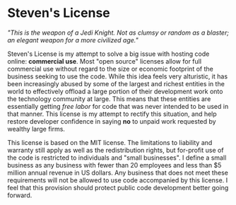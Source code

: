 # Steven's License
*"This is the weapon of a Jedi Knight. Not as clumsy or random as a blaster; an elegant weapon for a more civilized age."*

Steven's License is my attempt to solve a big issue with hosting code online: **commercial use**. Most "open source" licenses allow for full commercial use without regard to the size or economic footprint of the business seeking to use the code. While this idea feels very alturistic, it has been increasingly abused by some of the largest and richest entities in the world to effectively offload a large portion of their development work onto the technology community at large. This means that these entities are essentially getting _free labor_ for code that was never intended to be used in that manner. This license is my attempt to rectify this situation, and help restore developer confidence in saying **no** to unpaid work requested by wealthy large firms.

This license is based on the MIT license. The limitations to liability and warranty still apply as well as the redistribution rights, but for-profit use of the code is restricted to individuals and "small businesses". I define a small business as any business with fewer than 20 employees and less than $5 million annual revenue in US dollars. Any business that does not meet these requirements will not be allowed to use code accompanied by this license. I feel that this provision should protect public code development better going forward.
